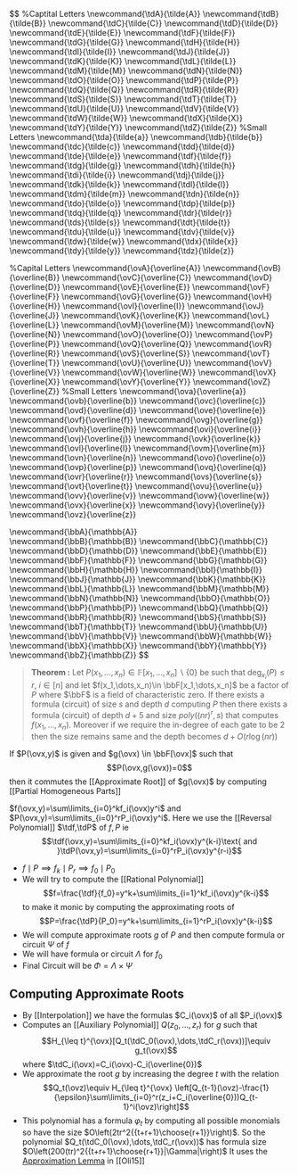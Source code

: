 $$
%Captital Letters
\newcommand{\tdA}{\tilde{A}}	\newcommand{\tdB}{\tilde{B}}
\newcommand{\tdC}{\tilde{C}}	\newcommand{\tdD}{\tilde{D}}
\newcommand{\tdE}{\tilde{E}}	\newcommand{\tdF}{\tilde{F}}
\newcommand{\tdG}{\tilde{G}}	\newcommand{\tdH}{\tilde{H}}
\newcommand{\tdI}{\tilde{I}}	\newcommand{\tdJ}{\tilde{J}}
\newcommand{\tdK}{\tilde{K}}	\newcommand{\tdL}{\tilde{L}}
\newcommand{\tdM}{\tilde{M}}	\newcommand{\tdN}{\tilde{N}}
\newcommand{\tdO}{\tilde{O}}	\newcommand{\tdP}{\tilde{P}}
\newcommand{\tdQ}{\tilde{Q}}	\newcommand{\tdR}{\tilde{R}}
\newcommand{\tdS}{\tilde{S}}	\newcommand{\tdT}{\tilde{T}}
\newcommand{\tdU}{\tilde{U}}	\newcommand{\tdV}{\tilde{V}}
\newcommand{\tdW}{\tilde{W}}	\newcommand{\tdX}{\tilde{X}}
\newcommand{\tdY}{\tilde{Y}}	\newcommand{\tdZ}{\tilde{Z}}
%Small Letters
\newcommand{\tda}{\tilde{a}}	\newcommand{\tdb}{\tilde{b}}
\newcommand{\tdc}{\tilde{c}}	\newcommand{\tdd}{\tilde{d}}
\newcommand{\tde}{\tilde{e}}	\newcommand{\tdf}{\tilde{f}}
\newcommand{\tdg}{\tilde{g}}	\newcommand{\tdh}{\tilde{h}}
\newcommand{\tdi}{\tilde{i}}	\newcommand{\tdj}{\tilde{j}}
\newcommand{\tdk}{\tilde{k}}	\newcommand{\tdl}{\tilde{l}}
\newcommand{\tdm}{\tilde{m}}	\newcommand{\tdn}{\tilde{n}}
\newcommand{\tdo}{\tilde{o}}	\newcommand{\tdp}{\tilde{p}}
\newcommand{\tdq}{\tilde{q}}	\newcommand{\tdr}{\tilde{r}}
\newcommand{\tds}{\tilde{s}}	\newcommand{\tdt}{\tilde{t}}
\newcommand{\tdu}{\tilde{u}}	\newcommand{\tdv}{\tilde{v}}
\newcommand{\tdw}{\tilde{w}}	\newcommand{\tdx}{\tilde{x}}
\newcommand{\tdy}{\tilde{y}}	\newcommand{\tdz}{\tilde{z}}

%Capital Letters
\newcommand{\ovA}{\overline{A}}	\newcommand{\ovB}{\overline{B}}
\newcommand{\ovC}{\overline{C}}	\newcommand{\ovD}{\overline{D}}
\newcommand{\ovE}{\overline{E}}	\newcommand{\ovF}{\overline{F}}
\newcommand{\ovG}{\overline{G}}	\newcommand{\ovH}{\overline{H}}
\newcommand{\ovI}{\overline{I}}	\newcommand{\ovJ}{\overline{J}}
\newcommand{\ovK}{\overline{K}}	\newcommand{\ovL}{\overline{L}}
\newcommand{\ovM}{\overline{M}}	\newcommand{\ovN}{\overline{N}}
\newcommand{\ovO}{\overline{O}}	\newcommand{\ovP}{\overline{P}}
\newcommand{\ovQ}{\overline{Q}}	\newcommand{\ovR}{\overline{R}}
\newcommand{\ovS}{\overline{S}}	\newcommand{\ovT}{\overline{T}}
\newcommand{\ovU}{\overline{U}}	\newcommand{\ovV}{\overline{V}}
\newcommand{\ovW}{\overline{W}}	\newcommand{\ovX}{\overline{X}}
\newcommand{\ovY}{\overline{Y}}	\newcommand{\ovZ}{\overline{Z}}
%Small Letters
\newcommand{\ova}{\overline{a}}	\newcommand{\ovb}{\overline{b}}
\newcommand{\ovc}{\overline{c}}	\newcommand{\ovd}{\overline{d}}
\newcommand{\ove}{\overline{e}}	\newcommand{\ovf}{\overline{f}}
\newcommand{\ovg}{\overline{g}}	\newcommand{\ovh}{\overline{h}}
\newcommand{\ovi}{\overline{i}}	\newcommand{\ovj}{\overline{j}}
\newcommand{\ovk}{\overline{k}}	\newcommand{\ovl}{\overline{l}}
\newcommand{\ovm}{\overline{m}}	\newcommand{\ovn}{\overline{n}}
\newcommand{\ovo}{\overline{o}}	\newcommand{\ovp}{\overline{p}}
\newcommand{\ovq}{\overline{q}}	\newcommand{\ovr}{\overline{r}}
\newcommand{\ovs}{\overline{s}}	\newcommand{\ovt}{\overline{t}}
\newcommand{\ovu}{\overline{u}}	\newcommand{\ovv}{\overline{v}}
\newcommand{\ovw}{\overline{w}}	\newcommand{\ovx}{\overline{x}}
\newcommand{\ovy}{\overline{y}}	\newcommand{\ovz}{\overline{z}}


\newcommand{\bbA}{\mathbb{A}}	
\newcommand{\bbB}{\mathbb{B}}
\newcommand{\bbC}{\mathbb{C}}	
\newcommand{\bbD}{\mathbb{D}}
\newcommand{\bbE}{\mathbb{E}}	
\newcommand{\bbF}{\mathbb{F}}
\newcommand{\bbG}{\mathbb{G}}	
\newcommand{\bbH}{\mathbb{H}}
\newcommand{\bbI}{\mathbb{I}}	
\newcommand{\bbJ}{\mathbb{J}}
\newcommand{\bbK}{\mathbb{K}}	
\newcommand{\bbL}{\mathbb{L}}
\newcommand{\bbM}{\mathbb{M}}	
\newcommand{\bbN}{\mathbb{N}}
\newcommand{\bbO}{\mathbb{O}}	
\newcommand{\bbP}{\mathbb{P}}
\newcommand{\bbQ}{\mathbb{Q}}	
\newcommand{\bbR}{\mathbb{R}}
\newcommand{\bbS}{\mathbb{S}}	
\newcommand{\bbT}{\mathbb{T}}
\newcommand{\bbU}{\mathbb{U}}	
\newcommand{\bbV}{\mathbb{V}}
\newcommand{\bbW}{\mathbb{W}}	
\newcommand{\bbX}{\mathbb{X}}
\newcommand{\bbY}{\mathbb{Y}}	
\newcommand{\bbZ}{\mathbb{Z}}
$$
>**Theorem :** Let $P(x_1,\dots,x_n)\in \mathbb{F}[x_1,\dots,x_n]\backslash \{0\}$ be such that $\deg_{x_i}(P)\leq r$,  $i\in[n]$ and let $f(x_1,\dots,x_n)\in \bbF[x_1,\dots,x_n]$ be a factor of $P$ where $\bbF$ is a field of characteristic zero. If there exists a formula (circuit) of size $s$ and depth $d$ computing $P$ then there exists a formula (circuit) of depth $d+5$ and size $poly((nr)^r,s)$ that computes $f(x_1,\dots,x_n)$. Moreover if we require the in-degree of each gate to be 2 then the size remains same and the depth becomes $d+O(r\log(nr))$ 


 If $P(\ovx,y)$ is given and $g(\ovx) \in \bbF[\ovx]$  such that $$P(\ovx,g(\ovx))=0$$then it commutes the [[Approximate Root]] of $g(\ovx)$ by computing [[Partial Homogeneous Parts]] 

$f(\ovx,y)=\sum\limits_{i=0}^kf_i(\ovx)y^i$ and $P(\ovx,y)=\sum\limits_{i=0}^rP_i(\ovx)y^i$.  Here we use the [[Reversal Polynomial]] $\tdf,\tdP$  of $f,P$ ie $$\tdf(\ovx,y)=\sum\limits_{i=0}^kf_i(\ovx)y^{k-i}\text{ and }\tdP(\ovx,y)=\sum\limits_{i=0}^rP_i(\ovx)y^{r-i}$$
- $f\mid P\implies f_k\mid P_r \implies f_0\mid P_0$  
- We will try to compute the [[Rational Polynomial]] $$f=\frac{\tdf}{f_0}=y^k+\sum\limits_{i=1}^kf_i(\ovx)y^{k-i}$$ 
 to make it monic by computing the  approximating roots of $$P=\frac{\tdP}{P_0}=y^k+\sum\limits_{i=1}^rP_i(\ovx)y^{k-i}$$
- We will compute approximate roots $g$ of $P$ and then compute formula or circuit $\Psi$ of $f$
- We will have formula or circuit $\Lambda$ for $f_0$
- Final Circuit will be $\Phi=\Lambda\times \Psi$

## Computing Approximate Roots
- By [[Interpolation]] we have the formulas $C_i(\ovx)$ of all $P_i(\ovx)$ 
- Computes an [[Auxiliary Polynomial]] $Q(z_0,\dots,z_r)$ for $g$ such that $$H_{\leq t}^{\ovx}[Q_t(\tdC_0(\ovx),\dots,\tdC_r(\ovx))]\equiv g_t(\ovx)$$ where $\tdC_i(\ovx)=C_i(\ovx)-C_i(\overline{0})$ 
- We approximate the root $g$ by increasing the degree $t$ with the relation $$Q_t(\ovz)\equiv H_{\leq t}^{\ovx} \left[Q_{t-1}(\ovz)-\frac{1}{\epsilon}\sum\limits_{i=0}^r(z_i+C_i(\overline{0}))Q_{t-1}^i(\ovz)\right]$$
- This polynomial has a formula $\varphi_t$ by computing all possible monomials so have the size $O\left(2tr^2{{t+r+1}\choose{r+1}}\right)$. So the polynomial $Q_t(\tdC_0(\ovx),\dots,\tdC_r(\ovx))$ has formula size $O\left(200(tr)^2{{t+r+1}\choose{r+1}}|\Gamma|\right)$ 
It uses the [Approximation Lemma](./Approximate%20Root.md) in [[Oli15]]